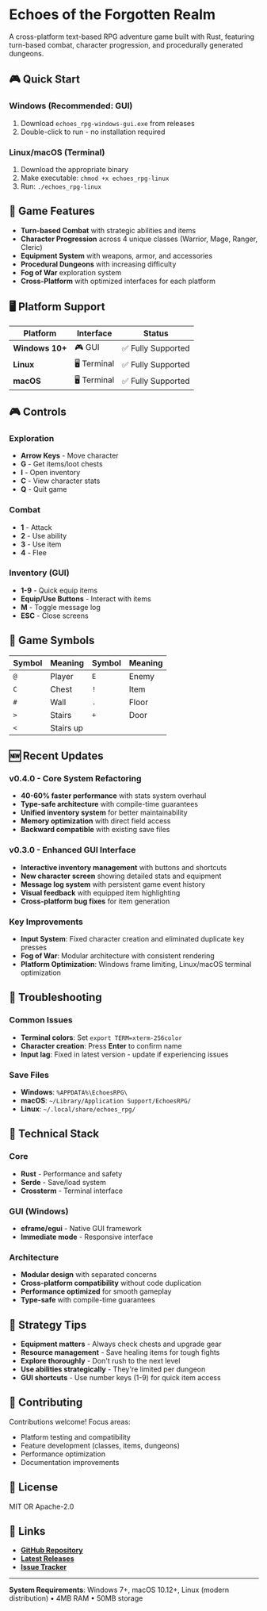 # Echoes of the Forgotten Realm

A cross-platform text-based RPG adventure game built with Rust, featuring turn-based combat, character progression, and procedurally generated dungeons.

## 🎮 Quick Start

### Windows (Recommended: GUI)
1. Download `echoes_rpg-windows-gui.exe` from releases
2. Double-click to run - no installation required

### Linux/macOS (Terminal)
1. Download the appropriate binary
2. Make executable: `chmod +x echoes_rpg-linux`
3. Run: `./echoes_rpg-linux`

## 🎯 Game Features

- **Turn-based Combat** with strategic abilities and items
- **Character Progression** across 4 unique classes (Warrior, Mage, Ranger, Cleric)
- **Equipment System** with weapons, armor, and accessories
- **Procedural Dungeons** with increasing difficulty
- **Fog of War** exploration system
- **Cross-Platform** with optimized interfaces for each platform

## 🖥️ Platform Support

| Platform | Interface | Status |
|----------|-----------|--------|
| **Windows 10+** | 🎮 GUI | ✅ Fully Supported |
| **Linux** | 🖥️ Terminal | ✅ Fully Supported |
| **macOS** | 🖥️ Terminal | ✅ Fully Supported |

## 🎮 Controls

### Exploration
- **Arrow Keys** - Move character
- **G** - Get items/loot chests
- **I** - Open inventory
- **C** - View character stats
- **Q** - Quit game

### Combat
- **1** - Attack
- **2** - Use ability
- **3** - Use item
- **4** - Flee

### Inventory (GUI)
- **1-9** - Quick equip items
- **Equip/Use Buttons** - Interact with items
- **M** - Toggle message log
- **ESC** - Close screens

## 🎨 Game Symbols

| Symbol | Meaning | Symbol | Meaning |
|--------|---------|--------|---------|
| `@` | Player | `E` | Enemy |
| `C` | Chest | `!` | Item |
| `#` | Wall | `.` | Floor |
| `>` | Stairs | `+` | Door |
| `<` | Stairs up | | |

## 🆕 Recent Updates

### v0.4.0 - Core System Refactoring
- **40-60% faster performance** with stats system overhaul
- **Type-safe architecture** with compile-time guarantees
- **Unified inventory system** for better maintainability
- **Memory optimization** with direct field access
- **Backward compatible** with existing save files

### v0.3.0 - Enhanced GUI Interface
- **Interactive inventory management** with buttons and shortcuts
- **New character screen** showing detailed stats and equipment
- **Message log system** with persistent game event history
- **Visual feedback** with equipped item highlighting
- **Cross-platform bug fixes** for item generation

### Key Improvements
- **Input System**: Fixed character creation and eliminated duplicate key presses
- **Fog of War**: Modular architecture with consistent rendering
- **Platform Optimization**: Windows frame limiting, Linux/macOS terminal optimization

## 🔧 Troubleshooting

### Common Issues
- **Terminal colors**: Set `export TERM=xterm-256color`
- **Character creation**: Press **Enter** to confirm name
- **Input lag**: Fixed in latest version - update if experiencing issues

### Save Files
- **Windows**: `%APPDATA%\EchoesRPG\`
- **macOS**: `~/Library/Application Support/EchoesRPG/`
- **Linux**: `~/.local/share/echoes_rpg/`

## 🧩 Technical Stack

### Core
- **Rust** - Performance and safety
- **Serde** - Save/load system
- **Crossterm** - Terminal interface

### GUI (Windows)
- **eframe/egui** - Native GUI framework
- **Immediate mode** - Responsive interface

### Architecture
- **Modular design** with separated concerns
- **Cross-platform compatibility** without code duplication
- **Performance optimized** for smooth gameplay
- **Type-safe** with compile-time guarantees

## 🎯 Strategy Tips

- **Equipment matters** - Always check chests and upgrade gear
- **Resource management** - Save healing items for tough fights
- **Explore thoroughly** - Don't rush to the next level
- **Use abilities strategically** - They're limited per dungeon
- **GUI shortcuts** - Use number keys (1-9) for quick item access

## 🤝 Contributing

Contributions welcome! Focus areas:
- Platform testing and compatibility
- Feature development (classes, items, dungeons)
- Performance optimization
- Documentation improvements

## 📄 License

MIT OR Apache-2.0

## 🔗 Links

- **[GitHub Repository](https://github.com/yourusername/echoes_rpg)**
- **[Latest Releases](https://github.com/yourusername/echoes_rpg/releases)**
- **[Issue Tracker](https://github.com/yourusername/echoes_rpg/issues)**

---

**System Requirements**: Windows 7+, macOS 10.12+, Linux (modern distribution) • 4MB RAM • 50MB storage